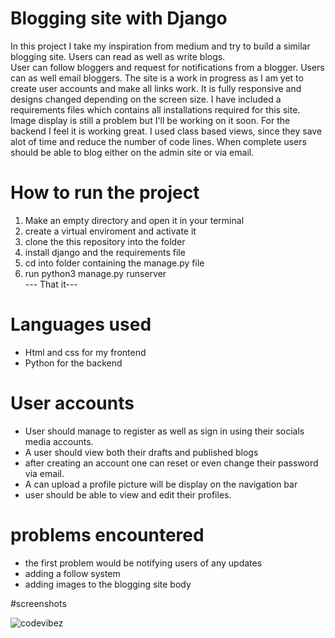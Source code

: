 # Blogging site with Django
In this project I take my inspiration from medium and try to build a similar blogging site.
Users can read as well as write blogs.<br> User can follow bloggers and request for notifications from a blogger. Users can as well email bloggers.
The site is a work in progress as I am yet to create user accounts and make all links work. It is fully responsive and designs changed depending on the screen size.
I have included a requirements files which contains all installations required for this site. Image display is still a problem but I'll be working on it soon.
For the backend I feel it is working great. I used class based views, since they save alot of time and reduce the number of code lines.
When complete users should be able to blog either on the admin site or via email. 

# How to run the project
1. Make an empty directory and open it in your terminal<br>
2. create a virtual enviroment and activate it<br>
3. clone the this repository into the folder<br>
4. install django and the requirements file<br>
5. cd into folder containing the manage.py file<br>
6. run python3 manage.py runserver<br>
--- That it---

# Languages used
- Html and css for my frontend
- Python for the backend

# User accounts
- User should manage to register as well as sign in using their socials media accounts.
- A user should view both their drafts and published blogs
- after creating an account one can reset or even change their password via email.
- A can upload a profile picture will be display on the navigation bar
- user should be able to view and edit their profiles.

# problems encountered
- the first problem would be notifying users of any updates
- adding a follow system
- adding images to the blogging site body

#screenshots
<!-- ![mobile](https://github.com/javaGhost1/codevibes/assets/44295135/58a2df74-0764-4781-aea1-43f1fee5b61a) -->
<!-- ![vibezcode](https://github.com/javaGhost1/codevibes/assets/44295135/1d6b5f9a-9c8e-4bd7-a02b-c5b35b30cf10) -->

![codevibez](https://github.com/javaGhost1/codevibes/assets/44295135/64357b67-ffba-465d-821f-fdf5049edc60)
